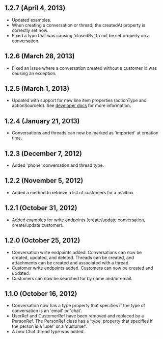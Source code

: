 ## 1.2.7 (April 4, 2013)

* Updated examples.
* When creating a conversation or thread, the createdAt property is correctly set now.
* Fixed a typo that was causing 'closedBy' to not be set properly on a conversation.

## 1.2.6 (March 28, 2013)

* Fixed an issue where a conversation created without a customer id was causing an exception.

## 1.2.5 (March 1, 2013)

* Updated with support for new line item properties (actionType and actionSourceId). See [developer docs](http://developer.helpscout.net/) for more information.

## 1.2.4 (January 21, 2013)

* Conversations and threads can now be marked as 'imported' at creation time.

## 1.2.3 (December 7, 2012)

* Added 'phone' conversation and thread type.

## 1.2.2 (November 5, 2012)

* Added a method to retrieve a list of customers for a mailbox.

## 1.2.1 (October 31, 2012)

* Added examples for write endpoints (create/update conversation, create/update customer).

## 1.2.0 (October 25, 2012)

* Conversation write endpoints added. Conversations can now be created, updated, and deleted. Threads can be created, and attachments can be created and associated with a thread.
* Customer write endpoints added. Customers can now be created and updated.
* Customers can now be searched for by name and/or email.

## 1.1.0 (October 16, 2012)

* Conversation now has a type property that specifies if the type of conversation is an 'email' or 'chat'.
* UserRef and CustomerRef have been removed and replaced by a PersonRef. The PersonRef class has a 'type' property that specifies if the person is a 'user' or a 'customer'.
* A new Chat thread type was added.